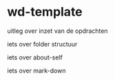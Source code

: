 # wd-template

uitleg over inzet van de opdrachten

iets over folder structuur

iets over about-self

iets over mark-down